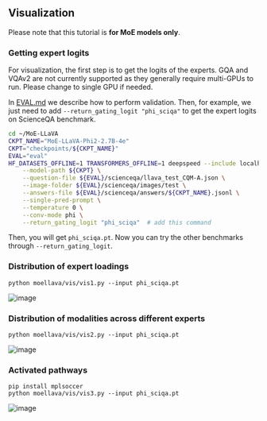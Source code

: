 ## Visualization

Please note that this tutorial is **for MoE models only**.

### Getting expert logits

For visualization, the first step is to get the logits of the experts. GQA and VQAv2 are not currently supported as they generally require multi-GPUs to run. Please change to single GPU if needed.

In [EVAL.md](https://github.com/PKU-YuanGroup/MoE-LLaVA/blob/main/docs/EVAL.md) we describe how to perform validation. Then, for example, we just need to add `--return_gating_logit "phi_sciqa"` to get the expert logits on ScienceQA benchmark.

```Bash
cd ~/MoE-LLaVA
CKPT_NAME="MoE-LLaVA-Phi2-2.7B-4e"
CKPT="checkpoints/${CKPT_NAME}"
EVAL="eval"
HF_DATASETS_OFFLINE=1 TRANSFORMERS_OFFLINE=1 deepspeed --include localhost:0 moellava/eval/model_vqa_science.py \
    --model-path ${CKPT} \
    --question-file ${EVAL}/scienceqa/llava_test_CQM-A.json \
    --image-folder ${EVAL}/scienceqa/images/test \
    --answers-file ${EVAL}/scienceqa/answers/${CKPT_NAME}.jsonl \
    --single-pred-prompt \
    --temperature 0 \
    --conv-mode phi \
    --return_gating_logit "phi_sciqa"  # add this command
```

Then, you will get ``phi_sciqa.pt``. Now you can try the other benchmarks through `--return_gating_logit`.

### Distribution of expert loadings

```
python moellava/vis/vis1.py --input phi_sciqa.pt
```

![image](https://github.com/PKU-YuanGroup/MoE-LLaVA/assets/62638829/0a908801-b24a-4e0d-9537-1383c20ea36e)

### Distribution of modalities across different experts

```
python moellava/vis/vis2.py --input phi_sciqa.pt
```

![image](https://github.com/PKU-YuanGroup/MoE-LLaVA/assets/62638829/f1e686ef-ecd5-4b21-a096-fa93c3ef4ae2)

### Activated pathways

```
pip install mplsoccer
python moellava/vis/vis3.py --input phi_sciqa.pt
```

![image](https://github.com/PKU-YuanGroup/MoE-LLaVA/assets/62638829/7f952f7d-2f2d-47d3-80d5-ca733e422aaa)
